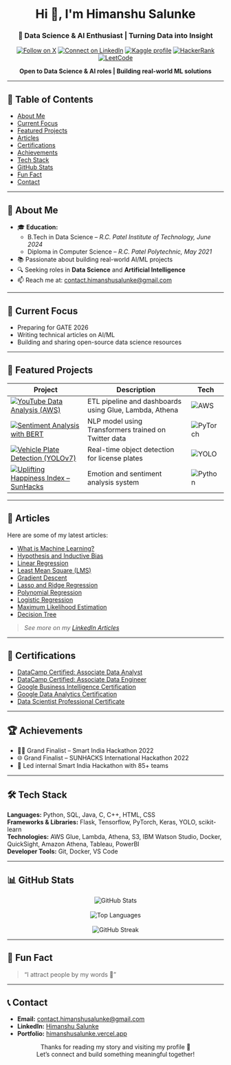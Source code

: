 <!-- Profile Header -->
<h1 align="center">Hi 👋, I'm Himanshu Salunke</h1>
<h3 align="center">🚀 Data Science & AI Enthusiast | Turning Data into Insight</h3>

<p align="center">
  <a href="https://x.com/Wiser_0221"><img src="https://img.shields.io/twitter/follow/Wiser_0221?logo=twitter&style=for-the-badge" alt="Follow on X" /></a>
  <a href="https://linkedin.com/in/hr0221"><img src="https://img.shields.io/badge/LinkedIn-0077B5?style=for-the-badge&logo=linkedin" alt="Connect on LinkedIn" /></a>
  <a href="https://kaggle.com/hrs0221"><img src="https://img.shields.io/badge/Kaggle-20BEFF?style=for-the-badge&logo=kaggle" alt="Kaggle profile" /></a>
  <a href="https://www.hackerrank.com/profile/HimanshuSalunke"><img src="https://img.shields.io/badge/HackerRank-2EC866?style=for-the-badge&logo=hackerrank" alt="HackerRank" /></a>
  <a href="https://leetcode.com/u/himanshusalunke/"><img src="https://img.shields.io/badge/LeetCode-FE5F1B?style=for-the-badge&logo=leetcode" alt="LeetCode" /></a>
</p>

<p align="center">
  <b>Open to Data Science & AI roles | Building real-world ML solutions</b>
</p>

---

## 📑 Table of Contents
- [About Me](#about-me)
- [Current Focus](#current-focus)
- [Featured Projects](#featured-projects)
- [Articles](#articles)
- [Certifications](#certifications)
- [Achievements](#achievements)
- [Tech Stack](#tech-stack)
- [GitHub Stats](#github-stats)
- [Fun Fact](#fun-fact)
- [Contact](#contact)

---

## 💼 About Me
- 🎓 **Education:**
  - B.Tech in Data Science – *R.C. Patel Institute of Technology, June 2024*
  - Diploma in Computer Science – *R.C. Patel Polytechnic, May 2021*
- 📚 Passionate about building real-world AI/ML projects  
- 🔍 Seeking roles in **Data Science** and **Artificial Intelligence**  
- 📫 Reach me at: [contact.himanshusalunke@gmail.com](mailto:contact.himanshusalunke@gmail.com)

---

## 🧭 Current Focus
- Preparing for GATE 2026
- Writing technical articles on AI/ML
- Building and sharing open-source data science resources

---

## 🚀 Featured Projects

| Project | Description | Tech |
|---------|-------------|------|
| [![YouTube Data Analysis (AWS)](https://img.shields.io/badge/-YouTube%20Data%20Analysis%20(AWS)-blue?style=for-the-badge&logo=amazon-aws)](https://github.com/HRS0221/Data-Engineering-Youtube-Data-Analysis) | ETL pipeline and dashboards using Glue, Lambda, Athena | ![AWS](https://img.shields.io/badge/AWS-232F3E?style=flat-square&logo=amazon-aws&logoColor=white) |
| [![Sentiment Analysis with BERT](https://img.shields.io/badge/-Sentiment%20Analysis%20with%20BERT-yellow?style=for-the-badge&logo=pytorch)](https://github.com/HRS0221/Sentiment-Analysis-with-Deep-Learning-Using-Bert) | NLP model using Transformers trained on Twitter data | ![PyTorch](https://img.shields.io/badge/PyTorch-EE4C2C?style=flat-square&logo=pytorch&logoColor=white) |
| [![Vehicle Plate Detection (YOLOv7)](https://img.shields.io/badge/-Vehicle%20Plate%20Detection%20(YOLOv7)-green?style=for-the-badge&logo=opencv)](https://github.com/HRS0221/Smart-India-Hackathon-2022) | Real-time object detection for license plates | ![YOLO](https://img.shields.io/badge/YOLOv7-000000?style=flat-square&logoColor=white) |
| [![Uplifting Happiness Index – SunHacks](https://img.shields.io/badge/-Uplifting%20Happiness%20Index%20–%20SunHacks-orange?style=for-the-badge&logo=smile)](https://github.com/HRS0221/SUNHACK-International-Level-Hackathon) | Emotion and sentiment analysis system | ![Python](https://img.shields.io/badge/Python-3776AB?style=flat-square&logo=python&logoColor=white) |

---

## 📝 Articles
Here are some of my latest articles:

- [What is Machine Learning?](https://www.linkedin.com/pulse/what-machine-learning-himanshu-salunke-dwgef/)
- [Hypothesis and Inductive Bias](https://www.linkedin.com/pulse/what-hypothesis-inductive-bias-machine-learning-himanshu-salunke-yvqzf/)
- [Linear Regression](https://www.linkedin.com/pulse/what-regression-machine-learning-himanshu-salunke-m0zff/)
- [Least Mean Square (LMS)](https://www.linkedin.com/pulse/what-least-mean-square-lms-machine-learning-himanshu-salunke-mtp3f/)
- [Gradient Descent](https://www.linkedin.com/pulse/what-gradient-descent-machine-learning-himanshu-salunke-ray0f/)
- [Lasso and Ridge Regression](https://www.linkedin.com/pulse/what-lasso-ridge-regression-machine-learning-himanshu-salunke-eg3ff/)
- [Polynomial Regression](https://www.linkedin.com/pulse/what-polynomial-regression-machine-learning-himanshu-salunke-xfqgc/)
- [Logistic Regression](https://www.linkedin.com/pulse/what-logistic-regression-machine-learning-himanshu-salunke-266zf/)
- [Maximum Likelihood Estimation](https://www.linkedin.com/pulse/maximum-likelihood-estimation-machine-learning-himanshu-salunke-igcbc/)
- [Decision Tree](https://www.linkedin.com/pulse/decision-tree-machine-learning-himanshu-salunke-y02mf/)

> _See more on my [LinkedIn Articles](https://www.linkedin.com/in/hr0221/details/recent-activity/posts/)_

---

## 📜 Certifications
- [DataCamp Certified: Associate Data Analyst](https://drive.google.com/file/d/1sRj_7Guc-tVBmw_bNZnBh6EcVmZUj1es/view)
- [DataCamp Certified: Associate Data Engineer](https://drive.google.com/file/d/1JseSVzsLL9maBkDioIufZIjpuhb07bSX/view)
- [Google Business Intelligence Certification](https://drive.google.com/file/d/1CSfaO1kV1XpbChKfmWojA44Ge3xgVRvM/view)
- [Google Data Analytics Certification](https://drive.google.com/file/d/1lrOPW3huOrYh1s5oakKSYOCJZHOKMq93/view)
- [Data Scientist Professional Certificate](https://drive.google.com/file/d/1CQIOT7vUbOoVcX7dwVmBBZNH9FOPiKrm/view)

---

## 🏆 Achievements
- 👨‍💻 Grand Finalist – Smart India Hackathon 2022  
- 🌐 Grand Finalist – SUNHACKS International Hackathon 2022  
- 🧠 Led internal Smart India Hackathon with 85+ teams  

---

## 🛠️ Tech Stack
**Languages:** Python, SQL, Java, C, C++, HTML, CSS  
**Frameworks & Libraries:** Flask, Tensorflow, PyTorch, Keras, YOLO, scikit-learn  
**Technologies:** AWS Glue, Lambda, Athena, S3, IBM Watson Studio, Docker, QuickSight, Amazon Athena, Tableau, PowerBI  
**Developer Tools:** Git, Docker, VS Code

---

## 📊 GitHub Stats
<p align="center">
  <img src="https://github-readme-stats.vercel.app/api?username=hrs0221&show_icons=true&theme=radical" alt="GitHub Stats" />
  <br><br>
  <img src="https://github-readme-stats.vercel.app/api/top-langs/?username=hrs0221&layout=compact&theme=radical" alt="Top Languages" />
  <br><br>
  <img src="https://github-readme-streak-stats.herokuapp.com/?user=hrs0221&theme=dark" alt="GitHub Streak" />
</p>

---

## 💬 Fun Fact
> “I attract people by my words 🙂”

---

## 📞 Contact
- **Email:** [contact.himanshusalunke@gmail.com](mailto:contact.himanshusalunke@gmail.com)
- **LinkedIn:** [Himanshu Salunke](https://www.linkedin.com/in/hr0221/)
- **Portfolio:** [himanshusalunke.vercel.app](https://himanshusalunke.vercel.app)

<p align="center">Thanks for reading my story and visiting my profile 🙏<br>Let’s connect and build something meaningful together!</p>

